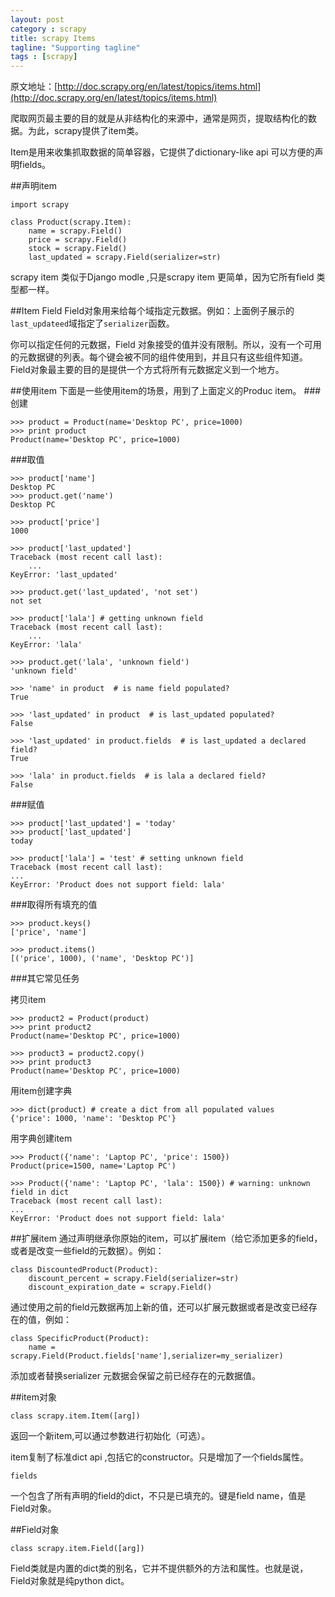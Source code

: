 ```yaml
---
layout: post
category : scrapy
title: scrapy Items
tagline: "Supporting tagline"
tags : [scrapy]
---
```

原文地址：[http://doc.scrapy.org/en/latest/topics/items.html](http://doc.scrapy.org/en/latest/topics/items.html)

爬取网页最主要的目的就是从非结构化的来源中，通常是网页，提取结构化的数据。为此，scrapy提供了item类。

Item是用来收集抓取数据的简单容器，它提供了dictionary-like api 可以方便的声明fields。

##声明item


	import scrapy

	class Product(scrapy.Item):
    	name = scrapy.Field()
    	price = scrapy.Field()
    	stock = scrapy.Field()
    	last_updated = scrapy.Field(serializer=str)

scrapy item 类似于Django modle ,只是scrapy item 更简单，因为它所有field 类型都一样。


##Item Field 
Field对象用来给每个域指定元数据。例如：上面例子展示的`last_updateed`域指定了`serializer`函数。

你可以指定任何的元数据，Field 对象接受的值并没有限制。所以，没有一个可用的元数据键的列表。每个键会被不同的组件使用到，并且只有这些组件知道。Field对象最主要的目的是提供一个方式将所有元数据定义到一个地方。


##使用item
下面是一些使用item的场景，用到了上面定义的Produc item。
###创建


	>>> product = Product(name='Desktop PC', price=1000)
	>>> print product
	Product(name='Desktop PC', price=1000)


###取值

	>>> product['name']
	Desktop PC
	>>> product.get('name')
	Desktop PC

	>>> product['price']
	1000

	>>> product['last_updated']
	Traceback (most recent call last):
    	...
	KeyError: 'last_updated'

	>>> product.get('last_updated', 'not set')
	not set

	>>> product['lala'] # getting unknown field
	Traceback (most recent call last):
    	...
	KeyError: 'lala'

	>>> product.get('lala', 'unknown field')
	'unknown field'

	>>> 'name' in product  # is name field populated?
	True

	>>> 'last_updated' in product  # is last_updated populated?
	False

	>>> 'last_updated' in product.fields  # is last_updated a declared field?
	True

	>>> 'lala' in product.fields  # is lala a declared field?
	False


###赋值

    >>> product['last_updated'] = 'today'
    >>> product['last_updated']
    today
    
    >>> product['lala'] = 'test' # setting unknown field
    Traceback (most recent call last):
    ...
    KeyError: 'Product does not support field: lala'


###取得所有填充的值

    >>> product.keys()
    ['price', 'name']
    
    >>> product.items()
    [('price', 1000), ('name', 'Desktop PC')]


###其它常见任务

拷贝item

    >>> product2 = Product(product)
    >>> print product2
    Product(name='Desktop PC', price=1000)
    
    >>> product3 = product2.copy()
    >>> print product3
    Product(name='Desktop PC', price=1000)


用item创建字典

    >>> dict(product) # create a dict from all populated values
    {'price': 1000, 'name': 'Desktop PC'}


用字典创建item

    >>> Product({'name': 'Laptop PC', 'price': 1500})
    Product(price=1500, name='Laptop PC')
    
    >>> Product({'name': 'Laptop PC', 'lala': 1500}) # warning: unknown field in dict
    Traceback (most recent call last):
    ...
    KeyError: 'Product does not support field: lala'


##扩展item
通过声明继承你原始的item，可以扩展item（给它添加更多的field，或者是改变一些field的元数据）。例如：

    class DiscountedProduct(Product):
    	discount_percent = scrapy.Field(serializer=str)
    	discount_expiration_date = scrapy.Field()


通过使用之前的field元数据再加上新的值，还可以扩展元数据或者是改变已经存在的值，例如：

	class SpecificProduct(Product):
    	name = scrapy.Field(Product.fields['name'],serializer=my_serializer)

添加或者替换serializer 元数据会保留之前已经存在的元数据值。

##item对象


	class scrapy.item.Item([arg])

返回一个新item,可以通过参数进行初始化（可选）。

item复制了标准dict api ,包括它的constructor。只是增加了一个fields属性。


	fields

一个包含了所有声明的field的dict，不只是已填充的。键是field name，值是Field对象。

##Field对象

	class scrapy.item.Field([arg])

Field类就是内置的dict类的别名，它并不提供额外的方法和属性。也就是说，Field对象就是纯python dict。


